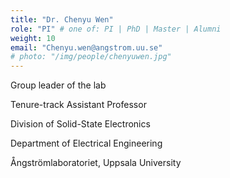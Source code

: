 ```yaml
---
title: "Dr. Chenyu Wen"
role: "PI" # one of: PI | PhD | Master | Alumni
weight: 10
email: "Chenyu.wen@angstrom.uu.se"
# photo: "/img/people/chenyuwen.jpg"
---
```

Group leader of the lab

Tenure-track Assistant Professor

Division of Solid-State Electronics

Department of Electrical Engineering

Ångströmlaboratoriet, Uppsala University

